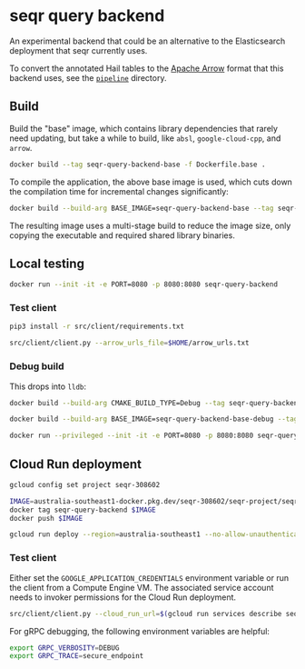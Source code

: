 # seqr query backend

An experimental backend that could be an alternative to the Elasticsearch deployment that seqr currently uses.

To convert the annotated Hail tables to the [Apache Arrow](https://arrow.apache.org/) format that this backend uses, see the [`pipeline`](pipeline) directory.

## Build

Build the "base" image, which contains library dependencies that rarely need updating,
but take a while to build, like `absl`, `google-cloud-cpp`, and `arrow`.

```bash
docker build --tag seqr-query-backend-base -f Dockerfile.base .
```

To compile the application, the above base image is used, which cuts down the
compilation time for incremental changes significantly:

```bash
docker build --build-arg BASE_IMAGE=seqr-query-backend-base --tag seqr-query-backend .
```

The resulting image uses a multi-stage build to reduce the image size, only copying the
executable and required shared library binaries.

## Local testing

```bash
docker run --init -it -e PORT=8080 -p 8080:8080 seqr-query-backend
```

### Test client

```bash
pip3 install -r src/client/requirements.txt

src/client/client.py --arrow_urls_file=$HOME/arrow_urls.txt
```

### Debug build

This drops into `lldb`:

```bash
docker build --build-arg CMAKE_BUILD_TYPE=Debug --tag seqr-query-backend-base-debug -f Dockerfile.base .

docker build --build-arg BASE_IMAGE=seqr-query-backend-base-debug --tag seqr-query-backend-debug -f Dockerfile.debug .

docker run --privileged --init -it -e PORT=8080 -p 8080:8080 seqr-query-backend-debug
```

## Cloud Run deployment

```bash
gcloud config set project seqr-308602

IMAGE=australia-southeast1-docker.pkg.dev/seqr-308602/seqr-project/seqr-query-backend:latest
docker tag seqr-query-backend $IMAGE
docker push $IMAGE

gcloud run deploy --region=australia-southeast1 --no-allow-unauthenticated --concurrency=1 --max-instances=100 --cpu=4 --memory=8Gi --service-account=seqr-query-backend@seqr-308602.iam.gserviceaccount.com --image=$IMAGE seqr-query-backend
```

### Test client

Either set the `GOOGLE_APPLICATION_CREDENTIALS` environment variable or run the client from a Compute Engine VM. The associated service account needs to invoker permissions for the Cloud Run deployment.

```bash
src/client/client.py --cloud_run_url=$(gcloud run services describe seqr-query-backend --platform managed --region australia-southeast1 --format 'value(status.url)') --arrow_urls_file=$HOME/arrow_urls.txt
```

For gRPC debugging, the following environment variables are helpful:

```bash
export GRPC_VERBOSITY=DEBUG
export GRPC_TRACE=secure_endpoint
```
